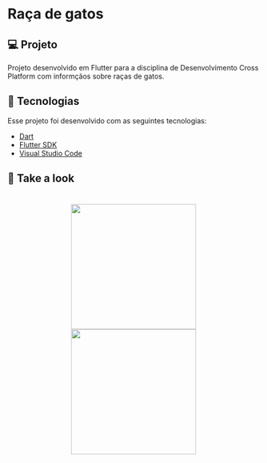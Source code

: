 
# Raça de gatos

## 💻 Projeto
Projeto desenvolvido em Flutter para a disciplina de Desenvolvimento Cross Platform com informçãos sobre raças de gatos.

## 🚀 Tecnologias

Esse projeto foi desenvolvido com as seguintes tecnologias:

- [Dart](https://dart.dev/)
- [Flutter SDK](https://flutter.dev/)
- [Visual Studio Code](https://code.visualstudio.com/)

## 📱 Take a look
<h1 align="center">
    <img src="screenList.gif" width="250"/>
    <img src="screenDetails.gif" width="250"/>
</h1
